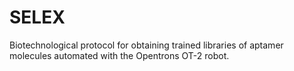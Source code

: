 # SELEX
Biotechnological protocol for obtaining trained libraries of aptamer molecules automated with the Opentrons OT-2 robot.
